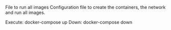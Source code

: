 File to run all images
Configuration file to create the containers, the network and run all images.

Execute: docker-compose up
Down: docker-compose down
